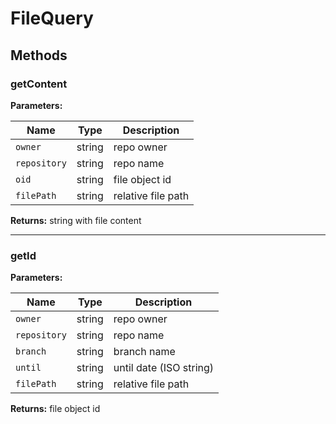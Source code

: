 # FileQuery

## Methods

### getContent

**Parameters:**

| Name         | Type   | Description        |
| ------------ | ------ | ------------------ |
| `owner`      | string | repo owner         |
| `repository` | string | repo name          |
| `oid`        | string | file object id     |
| `filePath`   | string | relative file path |

**Returns:** string with file content

---

### getId

**Parameters:**

| Name         | Type   | Description             |
| ------------ | ------ | ----------------------- |
| `owner`      | string | repo owner              |
| `repository` | string | repo name               |
| `branch`     | string | branch name             |
| `until`      | string | until date (ISO string) |
| `filePath`   | string | relative file path      |

**Returns:** file object id
